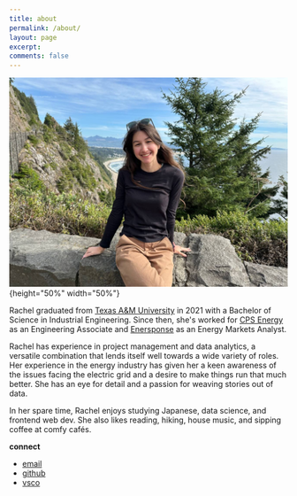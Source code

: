 ```yaml
---
title: about
permalink: /about/
layout: page
excerpt: 
comments: false
---
```

![Rachel Beaulac on the Oregon Coast](/assets/img/headshot.jpg){height="50%" width="50%"}
<!-- <img src="https://noodlesoup.online/assets/img/headshot.jpg" width=50% height=50%> -->

Rachel graduated from [Texas A&M University](https://tamu.edu) in 2021 with a Bachelor of Science in Industrial Engineering. Since then, she's worked for [CPS Energy](https://cpsenergy.com) as an Engineering Associate and [Enersponse](https://enersponse.com) as an Energy Markets Analyst.

Rachel has experience in project management and data analytics, a versatile combination that lends itself well towards a wide variety of roles. Her experience in the energy industry has given her a keen awareness of the issues facing the electric grid and a desire to make things run that much better. She has an eye for detail and a passion for weaving stories out of data.

In her spare time, Rachel enjoys studying Japanese, data science, and frontend web dev. She also likes reading, hiking, house music, and sipping coffee at comfy cafés.

**connect**

- [email](mailto:rachelbeaulac@protonmail.com)
- [github](https://github.com/noodleswoop)
- [vsco](https://vsco.co/soupenjoyer)
